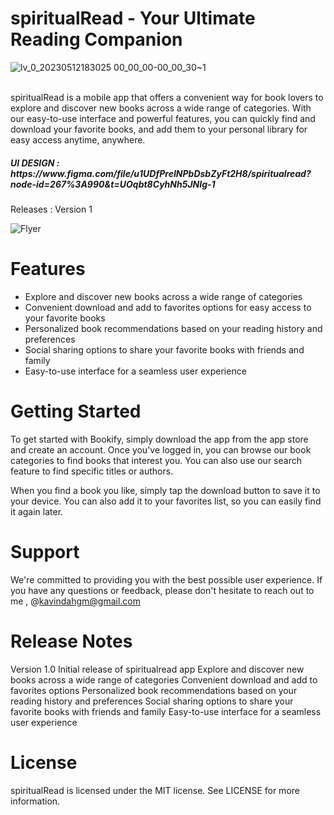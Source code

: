 # spiritualRead - Your Ultimate Reading Companion

![lv_0_20230512183025 00_00_00-00_00_30~1](https://github.com/mirosh-kavinda/spiritualread/assets/74175084/c753701d-517f-4420-93d7-6ca34d79b147)

<br> 
spiritualRead is a mobile app that offers a convenient way for book lovers to explore and discover new books across a wide range of categories. With our easy-to-use interface and powerful features, you can quickly find and download your favorite books, and add them to your personal library for easy access anytime, anywhere.<br>
<h5>UI DESIGN :  https://www.figma.com/file/u1UDfPreINPbDsbZyFt2H8/spiritualread?node-id=267%3A990&t=UOqbt8CyhNh5JNIg-1 </h5> 
Releases : Version 1
<br>



![Flyer](https://github.com/mirosh-kavinda/spiritualread/assets/74175084/3b67c9bf-9c9a-4ccc-97c5-b686556ef0bc)


# Features
  - Explore and discover new books across a wide range of categories
  - Convenient download and add to favorites options for easy access to your favorite   books
  - Personalized book recommendations based on your reading history and preferences
  - Social sharing options to share your favorite books with friends and family
  - Easy-to-use interface for a seamless user experience
# Getting Started
To get started with Bookify, simply download the app from the app store and create an account. Once you've logged in, you can browse our book categories to find books that interest you. You can also use our search feature to find specific titles or authors.

When you find a book you like, simply tap the download button to save it to your device. You can also add it to your favorites list, so you can easily find it again later.

# Support
We're committed to providing you with the best possible user experience. If you have any questions or feedback, please don't hesitate to reach out to me , @kavindahgm@gmail.com

# Release Notes
Version 1.0
Initial release of spiritualread app
Explore and discover new books across a wide range of categories
Convenient download and add to favorites options
Personalized book recommendations based on your reading history and preferences
Social sharing options to share your favorite books with friends and family
Easy-to-use interface for a seamless user experience
# License
spiritualRead is licensed under the MIT license. See LICENSE for more information.
